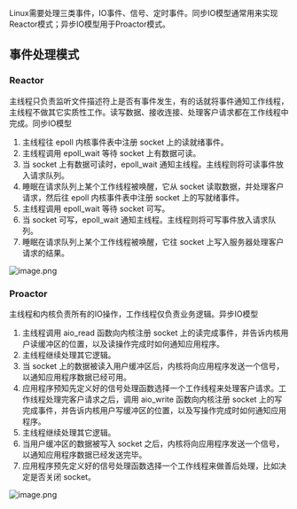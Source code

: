 Linux需要处理三类事件，IO事件、信号、定时事件。同步IO模型通常用来实现Reactor模式；异步IO模型用于Proactor模式。

## 事件处理模式

### Reactor

主线程只负责监听文件描述符上是否有事件发生，有的话就将事件通知工作线程，主线程不做其它实质性工作。读写数据、接收连接、处理客户请求都在工作线程中完成。同步IO模型

1. 主线程往 epoll 内核事件表中注册 socket 上的读就绪事件。
2. 主线程调用 epoll_wait 等待 socket 上有数据可读。
3. 当 socket 上有数据可读时，epoll_wait 通知主线程。主线程则将可读事件放入请求队列。
4. 睡眠在请求队列上某个工作线程被唤醒，它从 socket 读取数据，并处理客户请求，然后往 epoll 内核事件表中注册 socket 上的写就绪事件。
5. 主线程调用 epoll_wait 等待 socket 可写。
6. 当 socket 可写，epoll_wait 通知主线程。主线程则将可写事件放入请求队列。
7. 睡眠在请求队列上某个工作线程被唤醒，它往 socket 上写入服务器处理客户请求的结果。

![image.png](assets/image-20210827162849-boocrrb.png)

### Proactor

主线程和内核负责所有的IO操作，工作线程仅负责业务逻辑。异步IO模型

1. 主线程调用 aio_read 函数向内核注册 socket 上的读完成事件，并告诉内核用户读缓冲区的位置，以及读操作完成时如何通知应用程序。
2. 主线程继续处理其它逻辑。
3. 当 socket 上的数据被读入用户缓冲区后，内核将向应用程序发送一个信号，以通知应用程序数据已经可用。
4. 应用程序预知先定义好的信号处理函数选择一个工作线程来处理客户请求。工作线程处理完客户请求之后，调用 aio_write 函数向内核注册 socket 上的写完成事件，并告诉内核用户写缓冲区的位置，以及写操作完成时如何通知应用程序。
5. 主线程继续处理其它逻辑。
6. 当用户缓冲区的数据被写入 socket 之后，内核将向应用程序发送一个信号，以通知应用程序数据已经发送完毕。
7. 应用程序预先定义好的信号处理函数选择一个工作线程来做善后处理，比如决定是否关闭 socket。

![image.png](assets/image-20210827165305-t3lnfwo.png)